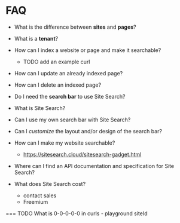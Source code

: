 FAQ
=

* What is the difference between **sites** and **pages**?

* What is a **tenant**?

* How can I index a website or page and make it searchable?
  * TODO add an example curl

* How can I update an already indexed page?

* How can I delete an indexed page?

* Do I need the **search bar** to use Site Search?

* What is Site Search?

* Can I use my own search bar with Site Search?

* Can I *customize* the layout and/or design of the search bar?   

* How can I make my website searchable?
    * https://sitesearch.cloud/sitesearch-gadget.html
    
* Where can I find an API documentation and specification for Site Search?

* What does Site Search cost?
    * contact sales
    * Freemium 
    
    
===
TODO What is 0-0-0-0-0 in curls - playground siteId
